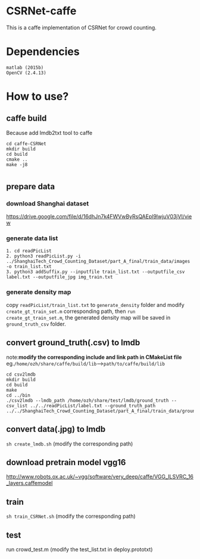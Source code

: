 # CSRNet-caffe
This is a caffe implementation of CSRNet for crowd counting.
# Dependencies
```
matlab (2015b)
OpenCV (2.4.13)
```
# How to use?
## caffe build
Because add lmdb2txt tool to caffe
```
cd caffe-CSRNet
mkdir build
cd build
cmake ..
make -j8
```
# 
## prepare data
### download Shanghai dataset
https://drive.google.com/file/d/16dhJn7k4FWVwByRsQAEpl9lwjuV03jVI/view
### generate data list
```
1. cd readPicList
2. python3 readPicList.py -i ../ShanghaiTech_Crowd_Counting_Dataset/part_A_final/train_data/images -o train_list.txt 
3. python3 addSuffix.py --inputfile train_list.txt --outputfile_csv label.txt --outputfile_jpg img_train.txt
```
### generate density map
copy `readPicList/train_list.txt` to `generate_density` folder and modify `create_gt_train_set.m` corresponding path, then `run create_gt_train_set.m`, the generated density map will be saved in `ground_truth_csv` folder.
## convert ground_truth(.csv) to lmdb
note:**modify the corresponding include and link path in CMakeList file**
eg.`/home/ozh/share/caffe/build/lib`-->`path/to/caffe/build/lib`
```
cd csv2lmdb
mkdir build
cd build
make
cd ../bin
./csv2lmdb --lmdb_path /home/ozh/share/test/lmdb/ground_truth --csv_list ../../readPicList/label.txt --ground_truth_path ../../ShanghaiTech_Crowd_Counting_Dataset/part_A_final/train_data/ground_truth_csv/
```
## convert data(.jpg) to lmdb
`sh create_lmdb.sh`  (modify the corresponding path)
## download pretrain model vgg16
http://www.robots.ox.ac.uk/~vgg/software/very_deep/caffe/VGG_ILSVRC_16_layers.caffemodel
## train
`sh train_CSRNet.sh` (modify the corresponding path)
## test
run crowd_test.m (modify the test_list.txt in deploy.prototxt)
